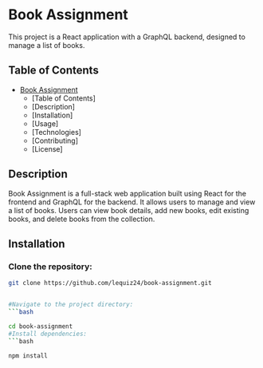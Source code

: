 # Book Assignment

This project is a React application with a GraphQL backend, designed to manage a list of books.

## Table of Contents

- [Book Assignment](#book-assignment)
  - [Table of Contents]
  - [Description]
  - [Installation]
  - [Usage]
  - [Technologies]
  - [Contributing]
  - [License]

## Description

Book Assignment is a full-stack web application built using React for the frontend and GraphQL for the backend. It allows users to manage and view a list of books. Users can view book details, add new books, edit existing books, and delete books from the collection.

## Installation

### Clone the repository:

```bash
git clone https://github.com/lequiz24/book-assignment.git


#Navigate to the project directory:
```bash

cd book-assignment
#Install dependencies:
```bash

npm install
